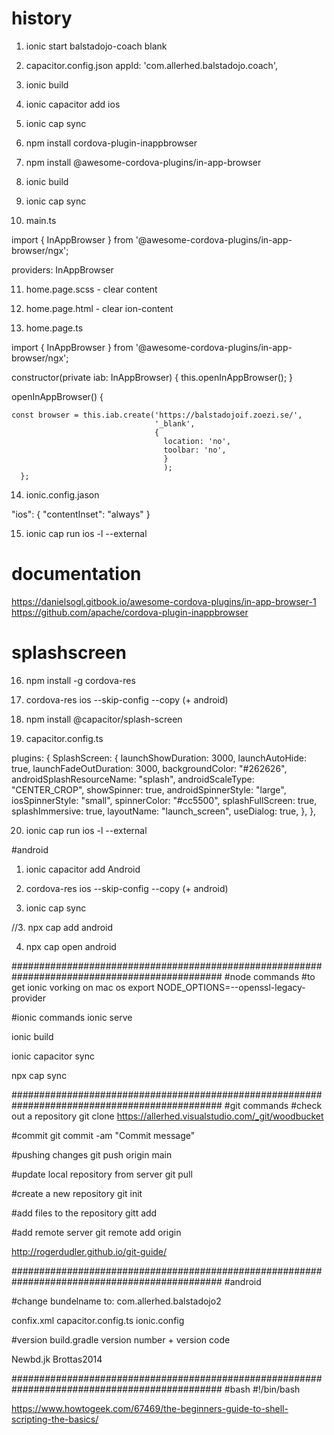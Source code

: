 # history

1. ionic start balstadojo-coach blank

2. capacitor.config.json appId: 'com.allerhed.balstadojo.coach',

3. ionic build

4. ionic capacitor add ios 

5. ionic cap sync

6. npm install cordova-plugin-inappbrowser

7. npm install @awesome-cordova-plugins/in-app-browser

8. ionic build

9. ionic cap sync

10. main.ts

import { InAppBrowser } from '@awesome-cordova-plugins/in-app-browser/ngx';

providers: InAppBrowser

11. home.page.scss - clear content

12. home.page.html - clear ion-content

13. home.page.ts

import { InAppBrowser } from '@awesome-cordova-plugins/in-app-browser/ngx';


constructor(private iab: InAppBrowser) {
    this.openInAppBrowser();
  }

openInAppBrowser() {  

    const browser = this.iab.create('https://balstadojoif.zoezi.se/',
                                    '_blank', 
                                    {
                                      location: 'no',
                                      toolbar: 'no',
                                      }
                                      );
      };

      

14. ionic.config.jason

"ios": {
    "contentInset": "always"
  }

15. ionic cap run ios -l --external


# documentation
https://danielsogl.gitbook.io/awesome-cordova-plugins/in-app-browser-1
https://github.com/apache/cordova-plugin-inappbrowser

# splashscreen

16. npm install -g cordova-res

17. cordova-res ios --skip-config --copy (+ android)

18. npm install @capacitor/splash-screen

19. capacitor.config.ts

plugins: {
    SplashScreen: {
      launchShowDuration: 3000,
      launchAutoHide: true,
      launchFadeOutDuration: 3000,
      backgroundColor: "#262626",
      androidSplashResourceName: "splash",
      androidScaleType: "CENTER_CROP",
      showSpinner: true,
      androidSpinnerStyle: "large",
      iosSpinnerStyle: "small",
      spinnerColor: "#cc5500",
      splashFullScreen: true,
      splashImmersive: true,
      layoutName: "launch_screen",
      useDialog: true,
    },
  },

20. ionic cap run ios -l --external


#android

1. ionic capacitor add Android 

2. cordova-res ios --skip-config --copy (+ android)

3. ionic cap sync

//3. npx cap add android

4. npx cap open android

##############################################################################################
#node commands
#to get ionic vorking on mac os
export NODE_OPTIONS=--openssl-legacy-provider

#ionic commands
ionic serve

ionic build

ionic capacitor sync

npx cap sync





##############################################################################################
#git commands
#check out a repository
git clone https://allerhed.visualstudio.com/_git/woodbucket

#commit
git commit -am "Commit message"

#pushing changes
git push origin main

#update local repository from server
git pull

#create a new repository
git init

#add files to the repository
gitt add

#add remote server 
git remote add origin


http://rogerdudler.github.io/git-guide/



##############################################################################################
#android

#change bundelname to:
com.allerhed.balstadojo2

confix.xml
capacitor.config.ts
ionic.config

#version
build.gradle version number + version code

Newbd.jk
Brottas2014


##############################################################################################
#bash
#!/bin/bash

https://www.howtogeek.com/67469/the-beginners-guide-to-shell-scripting-the-basics/
